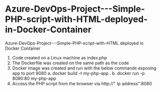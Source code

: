 # Azure-DevOps-Project---Simple-PHP-script-with-HTML-deployed-in-Docker-Container
Azure-DevOps-Project---Simple-PHP-script-with-HTML deployed in Docker Container

1. Code created on a Linux machine as index.php
2. The Dockerfile was created on the same path as the code
3. Docker image was created and run with the below commands exposing app to port 8080
a. docker build -t my-php-app .
b. docker run -p 8080:80 my-php-app
4. Access the PHP script from the browser via http://" Ip address":8080

